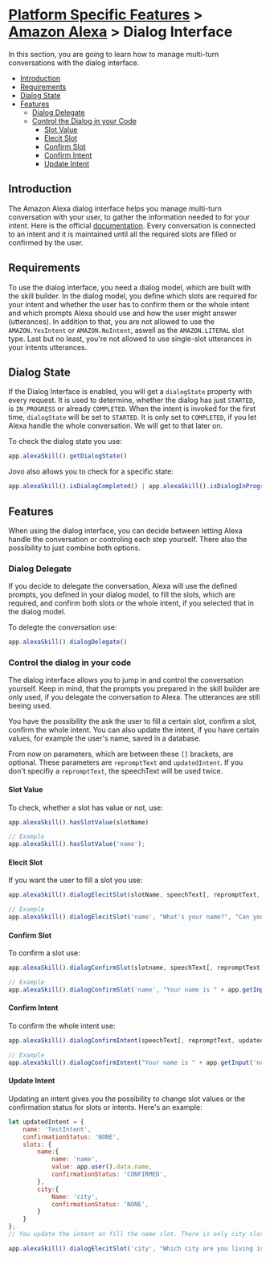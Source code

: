 # [Platform Specific Features](../) > [Amazon Alexa](./README.md) > Dialog Interface

In this section, you are going to learn how to manage multi-turn conversations with the dialog interface.

* [Introduction](#introduction)
* [Requirements](#requirements)
* [Dialog State](#dialog-state)
* [Features](#features)
    * [Dialog Delegate](#dialog-delegate)
    * [Control the Dialog in your Code](#control-the-dialog-in-your-code)
        * [Slot Value](#slot-value)
        * [Elecit Slot](#elecit-slot)
        * [Confirm Slot](#confirm-slot)
        * [Confirm Intent](#confirm-intent)
        * [Update Intent](#update-intent)

## Introduction

The Amazon Alexa dialog interface helps you manage multi-turn conversation with your user, to gather the information needed to for your intent.
Here is the official [documentation](https://developer.amazon.com/docs/custom-skills/dialog-interface-reference.html).
Every conversation is connected to an intent and it is maintained until all the required slots are filled or confirmed by the user. 

## Requirements

To use the dialog interface, you need a dialog model, which are built with the skill builder. In the dialog model, you define which slots are required for your intent and whether the user has to confirm them or the whole intent and which prompts Alexa should use and how the user might answer (utterances).
In addition to that, you are not allowed to use the `AMAZON.YesIntent` or `AMAZON.NoIntent`, aswell as the `AMAZON.LITERAL` slot type.
Last but no least, you're not allowed to use single-slot utterances in your intents utterances.

## Dialog State

If the Dialog Interface is enabled, you will get a `dialogState` property with every request. It is used to determine, whether the dialog has just `STARTED`, is `IN_PROGRESS` or already `COMPLETED`. 
When the intent is invoked for the first time, `dialogState` will be set to `STARTED`. It is only set to `COMPLETED`, if you let Alexa handle the whole conversation. We will get to that later on.

To check the dialog state you use: 
```javascript
app.alexaSkill().getDialogState()
```

Jovo also allows you to check for a specific state:
```javascript
app.alexaSkill().isDialogCompleted() | app.alexaSkill().isDialogInProgress() | app.alexaSkill().isDialogStarted()
```

## Features

When using the dialog interface, you can decide between letting Alexa handle the conversation or controling each step yourself. There also the possibility to just combine both options.

### Dialog Delegate

If you decide to delegate the conversation, Alexa will use the defined prompts, you defined in your dialog model, to fill the slots, which are required, and confirm both slots or the whole intent, if you selected that in the dialog model.

To delegte the conversation use:
```javascript
app.alexaSkill().dialogDelegate()
```

### Control the dialog in your code

The dialog interface allows you to jump in and control the conversation yourself. Keep in mind, that the prompts you prepared in the skill builder are only used, if you delegate the conversation to Alexa. The utterances are still beeing used.

You have the possibility the ask the user to fill a certain slot, confirm a slot, confirm the whole intent. You can also update the intent, if you have certain values, for example the user's name, saved in a database. 

From now on parameters, which are between these `[]` brackets, are optional. These parameters are `repromptText` and `updatedIntent`. If you don't specifiy a `repromptText`, the speechText will be used twice. 

#### Slot Value

To check, whether a slot has value or not, use:
```javascript
app.alexaSkill().hasSlotValue(slotName)

// Example
app.alexaSkill().hasSlotValue('name');
```

#### Elecit Slot

If you want the user to fill a slot you use:
```javascript
app.alexaSkill().dialogElecitSlot(slotName, speechText[, repromptText, updatedIntent])

// Example
app.alexaSkill().dialogElecitSlot('name', "What's your name?", "Can you tell me your name, please?");
```

#### Confirm Slot

To confirm a slot use:
```javascript
app.alexaSkill().dialogConfirmSlot(slotname, speechText[, repromptText, updatedIntent])

// Example
app.alexaSkill().dialogConfirmSlot('name', "Your name is " + app.getInput('name') + ", right?");
```

#### Confirm Intent

To confirm the whole intent use:
```javascript
app.alexaSkill().dialogConfirmIntent(speechText[, repromptText, updatedIntent])

// Example
app.alexaSkill().dialogConfirmIntent("Your name is " + app.getInput('name') + " and you are from " + app.getInput('city') + ", correct?");
```
#### Update Intent

Updating an intent gives you the possibility to change slot values or the confirmation status for slots or intents. Here's an example:
```javascript
let updatedIntent = {
    name: 'TestIntent',
    confirmationStatus: 'NONE',
    slots: {
        name:{
            name: 'name',
            value: app.user().data.name,
            confirmationStatus: 'CONFIRMED',
        },
        city:{
            Name: 'city',
            confirmationStatus: 'NONE',
        }
    }
};
// You update the intent an fill the name slot. There is only city slot left, so you can manually ask the user to fill that

app.alexaSkill().dialogElecitSlot('city', "Which city are you living in?", updatedIntent);
```
